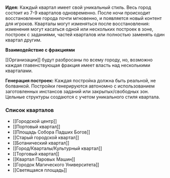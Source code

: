 **Идея:**
Каждый квартал имеет свой уникальный стиль.
Весь город состоит из 7-9 кварталов одновременно.
После ночи происходит восстановление города почти мгновенно, и появляется новый контент для игроков.
Кварталы могут изменяться после восстановления: изменения могут касаться одной или нескольких построек в зоне, построек с заданиями, частей кварталов или полностью заменять один квартал другим.

**Взаимодействие с фракциями**

[[Организации]] будут разбросаны по всему городу, но, возможно каждая главенствующая фракция имеет власть над несколькими кварталами. 

**Генерация построек:**
Каждая постройка должна быть реальной, не болванкой.
Постройки генерируются автономно с использованием заготовленных инстансов заданий или закрытых/свободных зон.
Цельные структуры создаются с учетом уникального стиля квартала.
### Список кварталов
- [[Городской центр]]
- [[Портовый квартал]]
- [[Площадь Собора Падших Богов]]
- [[Старый городской квартал]]
- [[Ботанический квартал]]
- [[Город/Кварталы/Культурный квартал]]
- [[Торговый квартал]]
- [[Квартал Паровых Машин]]
- [[Городок Магического Университета]]
- [[Светящаяся площадь]]